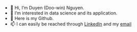 - 👋 Hi, I’m Duyen (Doo-win) Nguyen.
- 👀 I’m interested in data science and its application.
- 🌱 Here is my Github.
- 📫 I can easily be reached through [LinkedIn](https://www.linkedin.com/in/duyen21/) and my [email](duyen.nguyen@usc.edu)  

<!---
duyen21/duyen21 is a ✨ special ✨ repository because its `README.md` (this file) appears on your GitHub profile.
You can click the Preview link to take a look at your changes.
--->
